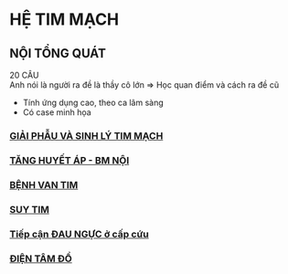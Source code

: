 # HỆ TIM MẠCH  
## NỘI TỔNG QUÁT  
20 CÂU  
Anh nói là người ra đề là thầy cô lớn => Học quan điểm và cách ra đề cũ  
- Tính ứng dụng cao, theo ca lâm sàng  
- Có case minh họa  
### [GIẢI PHẪU VÀ SINH LÝ TIM MẠCH](./UMP/BM%20N%E1%BB%98I/TIM%20M%E1%BA%A0CH/GI%E1%BA%A2I%20PH%E1%BA%AAU%20V%C3%80%20SINH%20L%C3%9D%20TIM%20M%E1%BA%A0CH.md)  
### [TĂNG HUYẾT ÁP - BM NỘI](./UMP/BM%20N%E1%BB%98I/TIM%20M%E1%BA%A0CH/T%C4%82NG%20HUY%E1%BA%BET%20%C3%81P%20-%20BM%20N%E1%BB%98I.md)  
### [BỆNH VAN TIM](./UMP/BM%20N%E1%BB%98I/TIM%20M%E1%BA%A0CH/B%E1%BB%86NH%20VAN%20TIM.md)  
### [SUY TIM](./UMP/BM%20N%E1%BB%98I/TIM%20M%E1%BA%A0CH/SUY%20TIM.md)  
### [Tiếp cận ĐAU NGỰC ở cấp cứu](../../100%20Reference%20notes/Ti%E1%BA%BFp%20c%E1%BA%ADn%20%C4%90AU%20NG%E1%BB%B0C%20%E1%BB%9F%20c%E1%BA%A5p%20c%E1%BB%A9u.md)  
### [ĐIỆN TÂM ĐỒ](./UMP/BM%20N%E1%BB%98I/TIM%20M%E1%BA%A0CH/%C4%90I%E1%BB%86N%20T%C3%82M%20%C4%90%E1%BB%92.md)